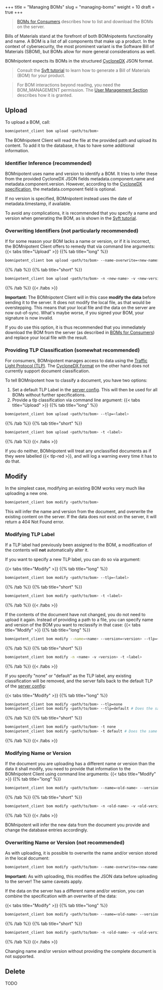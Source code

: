 +++
title = "Managing BOMs"
slug = "managing-boms"
weight = 10
draft = true
+++


> [BOMs for Consumers](/client/consumer/boms/) describes how to list and download the BOMs on the server.

Bills of Materials stand at the forefront of both BOMnipotents functionality and name. A BOM is a list of all components that make up a product. In the context of cybersecurity, the most prominent variant is the Software Bill of Materials (SBOM), but BOMs allow for more general considerations as well.

BOMnipotent expects its BOMs in the structured [CycloneDX](https://cyclonedx.org/) JSON format.

> Consult the [Syft tutorial](/environment/syft) to learn how to generate a Bill of Materials (BOM) for your product.

> For BOM interactions beyond reading, you need the BOM_MANAGEMENT permission. The [User Management Section](/client/system-manager/user-management/) describes how it is granted.

## Upload

To upload a BOM, call:
```bash
bomnipotent_client bom upload <path/to/bom>
```

The BOMnipotent Client will read the file at the provided path and upload its content. To add it to the database, it has to have some additional information.

### Identifier Inference (recommended)

BOMnipotent uses name and version to identify a BOM. It tries to infer these from the provided CycloneDX JSON fields metadata.component.name and metadata.component.version. However, according to the [CycloneDX specification](https://cyclonedx.org/docs/1.6/json/#metadata_component), the metadata.component field is optional.

If no version is specified, BOMnipotent instead uses the date of metadata.timestamp, if available.

To avoid any complications, it is recommended that you specify a name and version when generating the BOM, as is shown in the [Syft tutorial](/environment/syft).

### Overwriting Identifiers (not particularly recommended)

If for some reason your BOM lacks a name or version, or if it is incorrect, the BOMnipotent Client offers to remedy that via command line arguments:
{{< tabs title="Upload" >}}
{{% tab title="long" %}}
```bash
bomnipotent_client bom upload <path/to/bom> --name-overwrite=<new-name> --version-overwrite=<new-version>
```
{{% /tab %}}
{{% tab title="short" %}}
```bash
bomnipotent_client bom upload <path/to/bom> -n <new-name> -v <new-version>
```
{{% /tab %}}
{{< /tabs >}}

**Important:** The BOMnipotent Client will in this case **modify the data** before sending it to the server. It does not modify the local file, as that would be overstepping. This means that your local file and the data on the server are now out-of-sync. What's maybe worse, if you signed your BOM, your signature is now invalid.

If you do use this option, it is thus recommended that you immediately download the BOM from the server (as described in [BOMs for Consumers](/client/consumer/boms/)) and replace your local file with the result.

### Providing TLP Classification (somewhat recommended)

For consumers, BOMnipotent manages access to data using the [Traffic Light Protocol (TLP)](https://www.first.org/tlp/). The
[CycloneDX Format](https://cyclonedx.org/) on the other hand does not currently support document classification.

To tell BOMnipotent how to classify a document, you have two options:
1. Set a default TLP Label in the [server config](/server/configuration/default-tlp/). This will then be used for all BOMs without further specifications.
2. Provide a tlp classification via command line argument:
{{< tabs title="Upload" >}}
{{% tab title="long" %}}
```bash
bomnipotent_client bom upload <path/to/bom> --tlp=<label>
```
{{% /tab %}}
{{% tab title="short" %}}
```bash
bomnipotent_client bom upload <path/to/bom> -t <label>
```
{{% /tab %}}
{{< /tabs >}}

If you do neither, BOMnipotent will treat any unclassified documents as if they were labelled {{< tlp-red >}}, and will log a warning every time it has to do that.

## Modify

In the simplest case, modifying an existing BOM works very much like uploading a new one.
```bash
bomnipotent_client bom modify <path/to/bom>
```

This will infer the name and version from the document, and overwrite the existing content on the server. If the data does not exist on the server, it will return a 404 Not Found error.

### Modifying TLP Label

If a TLP label had previously been assigned to the BOM, a modification of the contents will **not** automatically alter it.

If you want to specify a new TLP label, you can do so via argument:

{{< tabs title="Modify" >}}
{{% tab title="long" %}}
```bash
bomnipotent_client bom modify <path/to/bom> --tlp=<label>
```
{{% /tab %}}
{{% tab title="short" %}}
```bash
bomnipotent_client bom modify <path/to/bom> -t <label>
```
{{% /tab %}}
{{< /tabs >}}

If the contents of the document have not changed, you do not need to upload it again. Instead of providing a path to a file, you can specify name and version of the BOM you want to reclassify in that case:
{{< tabs title="Modify" >}}
{{% tab title="long" %}}
```bash
bomnipotent_client bom modify --name=<name> --version=<version> --tlp=<label>
```
{{% /tab %}}
{{% tab title="short" %}}
```bash
bomnipotent_client bom modify -n <name> -v <version> -t <label>
```
{{% /tab %}}
{{< /tabs >}}

If you specify "none" or "default" as the TLP label, any existing classification will be removed, and the server falls back to the default TLP of the [server config](/server/configuration/default-tlp/):

{{< tabs title="Modify" >}}
{{% tab title="long" %}}
```bash
bomnipotent_client bom modify <path/to/bom> --tlp=none
bomnipotent_client bom modify <path/to/bom> --tlp=default # Does the same
```
{{% /tab %}}
{{% tab title="short" %}}
```bash
bomnipotent_client bom modify <path/to/bom> -t none
bomnipotent_client bom modify <path/to/bom> -t default # Does the same
```
{{% /tab %}}
{{< /tabs >}}

### Modifying Name or Version

If the document you are uploading has a different name or version than the data it shall modify, you need to provide that information to the BOMnipotent Client using command line arguments:
{{< tabs title="Modify" >}}
{{% tab title="long" %}}
```bash
bomnipotent_client bom modify <path/to/bom> --name=<old-name> --version=<old-version>
```
{{% /tab %}}
{{% tab title="short" %}}
```bash
bomnipotent_client bom modify <path/to/bom> -n <old-name> -v <old-version>
```
{{% /tab %}}
{{< /tabs >}}

BOMnipotent will infer the new data from the document you provide and change the database entries accordingly.

### Overwriting Name or Version (not recommended)

As with uploading, it is possible to overwrite the name and/or version stored in the local document:

```bash
bomnipotent_client bom modify <path/to/bom> --name-overwrite=<new-name> --version-overwrite=<new-version>
```

**Important:** As with uploading, this modifies the JSON data before uploading to the server! The same caveats apply.

If the data on the server has a different name and/or version, you can combine the specification with an overwrite of the data:

{{< tabs title="Modify" >}}
{{% tab title="long" %}}
```bash
bomnipotent_client bom modify <path/to/bom> --name=<old-name> --version=<old-version> --name-overwrite=<new-name> --version-overwrite=<new-version>
```
{{% /tab %}}
{{% tab title="short" %}}
```bash
bomnipotent_client bom modify <path/to/bom> -n <old-name> -v <old-version> --name-overwrite=<new-name> --version-overwrite=<new-version>
```
{{% /tab %}}
{{< /tabs >}}

Changing name and/or version without providing the complete document is not supported.

## Delete

TODO